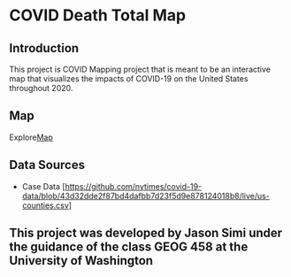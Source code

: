 # COVID Death Total Map

## Introduction 
This project is COVID Mapping project that is meant to be an interactive map that visualizes the impacts of COVID-19 on the United States throughout 2020.

## Map
Explore[Map](https://jason-simi.github.io/smart_dashboard_458/)

## Data Sources
- Case Data [https://github.com/nytimes/covid-19-data/blob/43d32dde2f87bd4dafbb7d23f5d9e878124018b8/live/us-counties.csv]

## This project was developed by Jason Simi under the guidance of the class GEOG 458 at the University of Washington